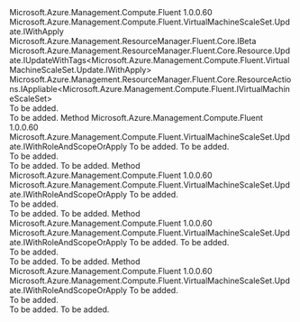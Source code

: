 <Type Name="IWithRoleAndScopeOrApply" FullName="Microsoft.Azure.Management.Compute.Fluent.VirtualMachineScaleSet.Update.IWithRoleAndScopeOrApply">
  <TypeSignature Language="C#" Value="public interface IWithRoleAndScopeOrApply : Microsoft.Azure.Management.Compute.Fluent.VirtualMachineScaleSet.Update.IWithApply, Microsoft.Azure.Management.ResourceManager.Fluent.Core.IBeta, Microsoft.Azure.Management.ResourceManager.Fluent.Core.Resource.Update.IUpdateWithTags&lt;Microsoft.Azure.Management.Compute.Fluent.VirtualMachineScaleSet.Update.IWithApply&gt;, Microsoft.Azure.Management.ResourceManager.Fluent.Core.ResourceActions.IAppliable&lt;Microsoft.Azure.Management.Compute.Fluent.IVirtualMachineScaleSet&gt;" />
  <TypeSignature Language="ILAsm" Value=".class public interface auto ansi abstract IWithRoleAndScopeOrApply implements class Microsoft.Azure.Management.Compute.Fluent.VirtualMachineScaleSet.Update.IWithApply, class Microsoft.Azure.Management.Compute.Fluent.VirtualMachineScaleSet.Update.IWithAvailabilityZone, class Microsoft.Azure.Management.Compute.Fluent.VirtualMachineScaleSet.Update.IWithBootDiagnostics, class Microsoft.Azure.Management.Compute.Fluent.VirtualMachineScaleSet.Update.IWithCapacity, class Microsoft.Azure.Management.Compute.Fluent.VirtualMachineScaleSet.Update.IWithExtension, class Microsoft.Azure.Management.Compute.Fluent.VirtualMachineScaleSet.Update.IWithManagedDataDisk, class Microsoft.Azure.Management.Compute.Fluent.VirtualMachineScaleSet.Update.IWithManagedServiceIdentity, class Microsoft.Azure.Management.Compute.Fluent.VirtualMachineScaleSet.Update.IWithoutPrimaryLoadBalancer, class Microsoft.Azure.Management.Compute.Fluent.VirtualMachineScaleSet.Update.IWithoutPrimaryLoadBalancerBackend, class Microsoft.Azure.Management.Compute.Fluent.VirtualMachineScaleSet.Update.IWithoutPrimaryLoadBalancerNatPool, class Microsoft.Azure.Management.Compute.Fluent.VirtualMachineScaleSet.Update.IWithSku, class Microsoft.Azure.Management.Compute.Fluent.VirtualMachineScaleSet.Update.IWithUnmanagedDataDisk, class Microsoft.Azure.Management.ResourceManager.Fluent.Core.IBeta, class Microsoft.Azure.Management.ResourceManager.Fluent.Core.Resource.Update.IUpdateWithTags`1&lt;class Microsoft.Azure.Management.Compute.Fluent.VirtualMachineScaleSet.Update.IWithApply&gt;, class Microsoft.Azure.Management.ResourceManager.Fluent.Core.ResourceActions.IAppliable`1&lt;class Microsoft.Azure.Management.Compute.Fluent.IVirtualMachineScaleSet&gt;, class Microsoft.Azure.Management.ResourceManager.Fluent.Core.ResourceActions.IIndexable" />
  <TypeSignature Language="DocId" Value="T:Microsoft.Azure.Management.Compute.Fluent.VirtualMachineScaleSet.Update.IWithRoleAndScopeOrApply" />
  <TypeSignature Language="VB.NET" Value="Public Interface IWithRoleAndScopeOrApply&#xA;Implements IAppliable(Of IVirtualMachineScaleSet), IBeta, IUpdateWithTags(Of IWithApply), IWithApply" />
  <TypeSignature Language="F#" Value="type IWithRoleAndScopeOrApply = interface&#xA;    interface IBeta&#xA;    interface IWithApply&#xA;    interface IAppliable&lt;IVirtualMachineScaleSet&gt;&#xA;    interface IIndexable&#xA;    interface IUpdateWithTags&lt;IWithApply&gt;&#xA;    interface IWithManagedDataDisk&#xA;    interface IWithUnmanagedDataDisk&#xA;    interface IWithSku&#xA;    interface IWithCapacity&#xA;    interface IWithExtension&#xA;    interface IWithoutPrimaryLoadBalancer&#xA;    interface IWithoutPrimaryLoadBalancerBackend&#xA;    interface IWithoutPrimaryLoadBalancerNatPool&#xA;    interface IWithManagedServiceIdentity&#xA;    interface IWithBootDiagnostics&#xA;    interface IWithAvailabilityZone" />
  <AssemblyInfo>
    <AssemblyName>Microsoft.Azure.Management.Compute.Fluent</AssemblyName>
    <AssemblyVersion>1.0.0.60</AssemblyVersion>
  </AssemblyInfo>
  <Interfaces>
    <Interface>
      <InterfaceName>Microsoft.Azure.Management.Compute.Fluent.VirtualMachineScaleSet.Update.IWithApply</InterfaceName>
    </Interface>
    <Interface>
      <InterfaceName>Microsoft.Azure.Management.ResourceManager.Fluent.Core.IBeta</InterfaceName>
    </Interface>
    <Interface>
      <InterfaceName>Microsoft.Azure.Management.ResourceManager.Fluent.Core.Resource.Update.IUpdateWithTags&lt;Microsoft.Azure.Management.Compute.Fluent.VirtualMachineScaleSet.Update.IWithApply&gt;</InterfaceName>
    </Interface>
    <Interface>
      <InterfaceName>Microsoft.Azure.Management.ResourceManager.Fluent.Core.ResourceActions.IAppliable&lt;Microsoft.Azure.Management.Compute.Fluent.IVirtualMachineScaleSet&gt;</InterfaceName>
    </Interface>
  </Interfaces>
  <Docs>
    <summary>To be added.</summary>
    <remarks>To be added.</remarks>
  </Docs>
  <Members>
    <Member MemberName="WithRoleBasedAccessTo">
      <MemberSignature Language="C#" Value="public Microsoft.Azure.Management.Compute.Fluent.VirtualMachineScaleSet.Update.IWithRoleAndScopeOrApply WithRoleBasedAccessTo (string scope, Microsoft.Azure.Management.Graph.RBAC.Fluent.BuiltInRole asRole);" />
      <MemberSignature Language="ILAsm" Value=".method public hidebysig newslot virtual instance class Microsoft.Azure.Management.Compute.Fluent.VirtualMachineScaleSet.Update.IWithRoleAndScopeOrApply WithRoleBasedAccessTo(string scope, class Microsoft.Azure.Management.Graph.RBAC.Fluent.BuiltInRole asRole) cil managed" />
      <MemberSignature Language="DocId" Value="M:Microsoft.Azure.Management.Compute.Fluent.VirtualMachineScaleSet.Update.IWithRoleAndScopeOrApply.WithRoleBasedAccessTo(System.String,Microsoft.Azure.Management.Graph.RBAC.Fluent.BuiltInRole)" />
      <MemberSignature Language="VB.NET" Value="Public Function WithRoleBasedAccessTo (scope As String, asRole As BuiltInRole) As IWithRoleAndScopeOrApply" />
      <MemberSignature Language="F#" Value="abstract member WithRoleBasedAccessTo : string * Microsoft.Azure.Management.Graph.RBAC.Fluent.BuiltInRole -&gt; Microsoft.Azure.Management.Compute.Fluent.VirtualMachineScaleSet.Update.IWithRoleAndScopeOrApply" Usage="iWithRoleAndScopeOrApply.WithRoleBasedAccessTo (scope, asRole)" />
      <MemberType>Method</MemberType>
      <AssemblyInfo>
        <AssemblyName>Microsoft.Azure.Management.Compute.Fluent</AssemblyName>
        <AssemblyVersion>1.0.0.60</AssemblyVersion>
      </AssemblyInfo>
      <ReturnValue>
        <ReturnType>Microsoft.Azure.Management.Compute.Fluent.VirtualMachineScaleSet.Update.IWithRoleAndScopeOrApply</ReturnType>
      </ReturnValue>
      <Parameters>
        <Parameter Name="scope" Type="System.String" />
        <Parameter Name="asRole" Type="Microsoft.Azure.Management.Graph.RBAC.Fluent.BuiltInRole" />
      </Parameters>
      <Docs>
        <param name="scope">To be added.</param>
        <param name="asRole">To be added.</param>
        <summary>To be added.</summary>
        <returns>To be added.</returns>
        <remarks>To be added.</remarks>
      </Docs>
    </Member>
    <Member MemberName="WithRoleBasedAccessToCurrentResourceGroup">
      <MemberSignature Language="C#" Value="public Microsoft.Azure.Management.Compute.Fluent.VirtualMachineScaleSet.Update.IWithRoleAndScopeOrApply WithRoleBasedAccessToCurrentResourceGroup (Microsoft.Azure.Management.Graph.RBAC.Fluent.BuiltInRole asRole);" />
      <MemberSignature Language="ILAsm" Value=".method public hidebysig newslot virtual instance class Microsoft.Azure.Management.Compute.Fluent.VirtualMachineScaleSet.Update.IWithRoleAndScopeOrApply WithRoleBasedAccessToCurrentResourceGroup(class Microsoft.Azure.Management.Graph.RBAC.Fluent.BuiltInRole asRole) cil managed" />
      <MemberSignature Language="DocId" Value="M:Microsoft.Azure.Management.Compute.Fluent.VirtualMachineScaleSet.Update.IWithRoleAndScopeOrApply.WithRoleBasedAccessToCurrentResourceGroup(Microsoft.Azure.Management.Graph.RBAC.Fluent.BuiltInRole)" />
      <MemberSignature Language="VB.NET" Value="Public Function WithRoleBasedAccessToCurrentResourceGroup (asRole As BuiltInRole) As IWithRoleAndScopeOrApply" />
      <MemberSignature Language="F#" Value="abstract member WithRoleBasedAccessToCurrentResourceGroup : Microsoft.Azure.Management.Graph.RBAC.Fluent.BuiltInRole -&gt; Microsoft.Azure.Management.Compute.Fluent.VirtualMachineScaleSet.Update.IWithRoleAndScopeOrApply" Usage="iWithRoleAndScopeOrApply.WithRoleBasedAccessToCurrentResourceGroup asRole" />
      <MemberType>Method</MemberType>
      <AssemblyInfo>
        <AssemblyName>Microsoft.Azure.Management.Compute.Fluent</AssemblyName>
        <AssemblyVersion>1.0.0.60</AssemblyVersion>
      </AssemblyInfo>
      <ReturnValue>
        <ReturnType>Microsoft.Azure.Management.Compute.Fluent.VirtualMachineScaleSet.Update.IWithRoleAndScopeOrApply</ReturnType>
      </ReturnValue>
      <Parameters>
        <Parameter Name="asRole" Type="Microsoft.Azure.Management.Graph.RBAC.Fluent.BuiltInRole" />
      </Parameters>
      <Docs>
        <param name="asRole">To be added.</param>
        <summary>To be added.</summary>
        <returns>To be added.</returns>
        <remarks>To be added.</remarks>
      </Docs>
    </Member>
    <Member MemberName="WithRoleDefinitionBasedAccessTo">
      <MemberSignature Language="C#" Value="public Microsoft.Azure.Management.Compute.Fluent.VirtualMachineScaleSet.Update.IWithRoleAndScopeOrApply WithRoleDefinitionBasedAccessTo (string scope, string roleDefinitionId);" />
      <MemberSignature Language="ILAsm" Value=".method public hidebysig newslot virtual instance class Microsoft.Azure.Management.Compute.Fluent.VirtualMachineScaleSet.Update.IWithRoleAndScopeOrApply WithRoleDefinitionBasedAccessTo(string scope, string roleDefinitionId) cil managed" />
      <MemberSignature Language="DocId" Value="M:Microsoft.Azure.Management.Compute.Fluent.VirtualMachineScaleSet.Update.IWithRoleAndScopeOrApply.WithRoleDefinitionBasedAccessTo(System.String,System.String)" />
      <MemberSignature Language="VB.NET" Value="Public Function WithRoleDefinitionBasedAccessTo (scope As String, roleDefinitionId As String) As IWithRoleAndScopeOrApply" />
      <MemberSignature Language="F#" Value="abstract member WithRoleDefinitionBasedAccessTo : string * string -&gt; Microsoft.Azure.Management.Compute.Fluent.VirtualMachineScaleSet.Update.IWithRoleAndScopeOrApply" Usage="iWithRoleAndScopeOrApply.WithRoleDefinitionBasedAccessTo (scope, roleDefinitionId)" />
      <MemberType>Method</MemberType>
      <AssemblyInfo>
        <AssemblyName>Microsoft.Azure.Management.Compute.Fluent</AssemblyName>
        <AssemblyVersion>1.0.0.60</AssemblyVersion>
      </AssemblyInfo>
      <ReturnValue>
        <ReturnType>Microsoft.Azure.Management.Compute.Fluent.VirtualMachineScaleSet.Update.IWithRoleAndScopeOrApply</ReturnType>
      </ReturnValue>
      <Parameters>
        <Parameter Name="scope" Type="System.String" />
        <Parameter Name="roleDefinitionId" Type="System.String" />
      </Parameters>
      <Docs>
        <param name="scope">To be added.</param>
        <param name="roleDefinitionId">To be added.</param>
        <summary>To be added.</summary>
        <returns>To be added.</returns>
        <remarks>To be added.</remarks>
      </Docs>
    </Member>
    <Member MemberName="WithRoleDefinitionBasedAccessToCurrentResourceGroup">
      <MemberSignature Language="C#" Value="public Microsoft.Azure.Management.Compute.Fluent.VirtualMachineScaleSet.Update.IWithRoleAndScopeOrApply WithRoleDefinitionBasedAccessToCurrentResourceGroup (string roleDefinitionId);" />
      <MemberSignature Language="ILAsm" Value=".method public hidebysig newslot virtual instance class Microsoft.Azure.Management.Compute.Fluent.VirtualMachineScaleSet.Update.IWithRoleAndScopeOrApply WithRoleDefinitionBasedAccessToCurrentResourceGroup(string roleDefinitionId) cil managed" />
      <MemberSignature Language="DocId" Value="M:Microsoft.Azure.Management.Compute.Fluent.VirtualMachineScaleSet.Update.IWithRoleAndScopeOrApply.WithRoleDefinitionBasedAccessToCurrentResourceGroup(System.String)" />
      <MemberSignature Language="VB.NET" Value="Public Function WithRoleDefinitionBasedAccessToCurrentResourceGroup (roleDefinitionId As String) As IWithRoleAndScopeOrApply" />
      <MemberSignature Language="F#" Value="abstract member WithRoleDefinitionBasedAccessToCurrentResourceGroup : string -&gt; Microsoft.Azure.Management.Compute.Fluent.VirtualMachineScaleSet.Update.IWithRoleAndScopeOrApply" Usage="iWithRoleAndScopeOrApply.WithRoleDefinitionBasedAccessToCurrentResourceGroup roleDefinitionId" />
      <MemberType>Method</MemberType>
      <AssemblyInfo>
        <AssemblyName>Microsoft.Azure.Management.Compute.Fluent</AssemblyName>
        <AssemblyVersion>1.0.0.60</AssemblyVersion>
      </AssemblyInfo>
      <ReturnValue>
        <ReturnType>Microsoft.Azure.Management.Compute.Fluent.VirtualMachineScaleSet.Update.IWithRoleAndScopeOrApply</ReturnType>
      </ReturnValue>
      <Parameters>
        <Parameter Name="roleDefinitionId" Type="System.String" />
      </Parameters>
      <Docs>
        <param name="roleDefinitionId">To be added.</param>
        <summary>To be added.</summary>
        <returns>To be added.</returns>
        <remarks>To be added.</remarks>
      </Docs>
    </Member>
  </Members>
</Type>